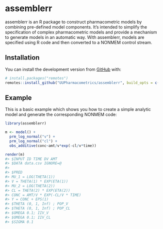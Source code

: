 
<!-- README.md is generated from README.Rmd. Please edit that file -->

# assemblerr

assemblerr is an R package to construct pharmacometric models by
combining pre-defined model components. It’s intended to simplify the
specification of complex pharmacometric models and provide a mechanism
to generate models in an automatic way. With assemblerr, models are
specified using R code and then converted to a NONMEM control stream.

## Installation

You can install the development version from
[GitHub](https://github.com/) with:

``` r
# install.packages("remotes")
remotes::install_github("UUPharmacometrics/assemblerr", build_opts = c("--no-resave-data", "--no-manual"))
```

## Example

This is a basic example which shows you how to create a simple analytic
model and generate the corresponding NONMEM code:

``` r
library(assemblerr)

m <- model() +
  prm_log_normal("v") +
  prm_log_normal("cl") +
  obs_additive(conc~amt/v*exp(-cl/v*time)) 

render(m) 
#> $INPUT ID TIME DV AMT
#> $DATA data.csv IGNORE=@
#> 
#> $PRED
#> MU_1 = LOG(THETA(1))
#> V = THETA(1) * EXP(ETA(1))
#> MU_2 = LOG(THETA(2))
#> CL = THETA(2) * EXP(ETA(2))
#> CONC = AMT/V * EXP(-CL/V * TIME)
#> Y = CONC + EPS(1)
#> $THETA (0, 1, Inf) ; POP_V
#> $THETA (0, 1, Inf) ; POP_CL
#> $OMEGA 0.1; IIV_V
#> $OMEGA 0.1; IIV_CL
#> $SIGMA 0.1
```
